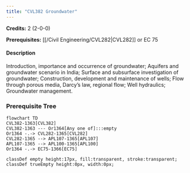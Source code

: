 ```yaml
---
title: "CVL382 Groundwater"
---
```

**Credits:** 2 (2-0-0)

**Prerequisites:** [[/Civil Engineering/CVL282|CVL282]] or EC 75

#### Description
Introduction, importance and occurrence of groundwater; Aquifers and groundwater scenario in India; Surface and subsurface investigation of groundwater; Construction, development and maintenance of wells; Flow through porous media, Darcy’s law, regional flow; Well hydraulics; Groundwater management.

### Prerequisite Tree

```mermaid
flowchart TD
CVL382-1363[CVL382]
CVL382-1363 --- Or1364[Any one of]:::empty
Or1364 -.-> CVL282-1365[CVL282]
CVL282-1365 --> APL107-1365[APL107]
APL107-1365 --> APL100-1365[APL100]
Or1364 -.-> EC75-1366[EC75]

classDef empty height:17px, fill:transparent, stroke:transparent;
classDef trueEmpty height:0px, width:0px;
```